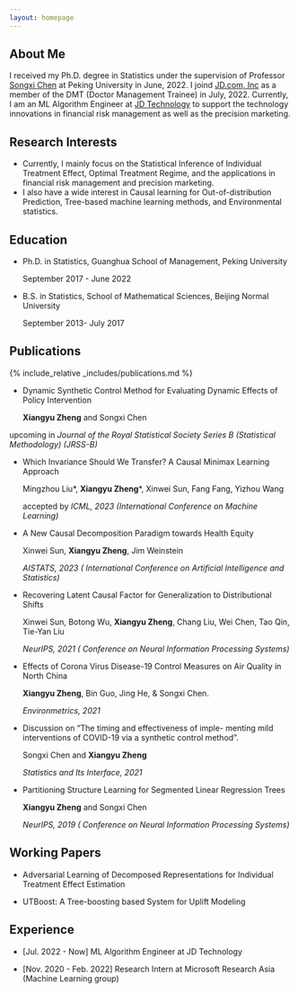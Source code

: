```yaml
---
layout: homepage
---
```


## About Me
 
I received my Ph.D. degree in Statistics under the supervision of Professor [Songxi Chen](https://songxichen.com) at Peking University in June, 2022.
I joind [JD.com, Inc](https://corporate.jd.com) as a member of the DMT (Doctor Management Trainee) in July, 2022.
Currently,
I am an ML Algorithm Engineer at [JD Technology](https://www.jdt.com.cn/about) to support the technology innovations in financial risk management as well as the precision marketing.


## Research Interests

- Currently, I mainly focus on the Statistical Inference of Individual Treatment Effect, Optimal Treatment Regime, and the applications in financial risk management and precision marketing.
- I also have a wide interest in Causal learning for Out-of-distribution Prediction, Tree-based machine learning methods, and Environmental statistics.


## Education

- Ph.D. in Statistics, Guanghua School of Management, Peking University 
   
   September 2017 - June 2022
- B.S. in Statistics, School of Mathematical Sciences, Beijing Normal University

    September 2013- July 2017


## Publications


{% include_relative _includes/publications.md %}


- Dynamic Synthetic Control Method for Evaluating Dynamic Effects of Policy Intervention

  **Xiangyu Zheng** and Songxi Chen

 upcoming in *Journal of the Royal Statistical Society Series B (Statistical Methodology) (JRSS-B)*

- Which Invariance Should We Transfer? A Causal Minimax Learning Approach 

  Mingzhou Liu*, **Xiangyu Zheng***, Xinwei Sun, Fang Fang, Yizhou Wang 
    
   accepted by *ICML, 2023 (International Conference on Machine Learning)*

- A New Causal Decomposition Paradigm towards Health Equity

   Xinwei Sun, **Xiangyu Zheng**, Jim Weinstein

    *AISTATS, 2023 ( International Conference on Artificial Intelligence and Statistics)*



- Recovering Latent Causal Factor for Generalization to Distributional Shifts
  
  Xinwei Sun, Botong Wu, **Xiangyu Zheng**, Chang Liu, Wei Chen, Tao Qin, Tie-Yan Liu

    *NeurIPS, 2021 ( Conference on Neural Information Processing Systems)*



- Effects of Corona Virus Disease-19 Control Measures on Air Quality in North China
  
    **Xiangyu Zheng**, Bin Guo, Jing He, & Songxi Chen. 

    *Environmetrics, 2021*

- Discussion on “The timing and effectiveness of imple- menting mild interventions of COVID-19 via a synthetic control method”. 
  
  Songxi Chen and **Xiangyu Zheng**

   *Statistics and Its Interface, 2021*



- Partitioning Structure Learning for Segmented Linear Regression Trees 

    **Xiangyu Zheng** and Songxi Chen

  *NeurIPS, 2019 ( Conference on Neural Information Processing Systems)*

## Working Papers
- Adversarial Learning of Decomposed Representations for Individual Treatment Effect Estimation

- UTBoost: A Tree-boosting based System for Uplift Modeling


## Experience
- [Jul. 2022 - Now] ML Algorithm Engineer at JD Technology

- [Nov. 2020 - Feb. 2022] Research Intern at Microsoft Research Asia (Machine Learning group)

